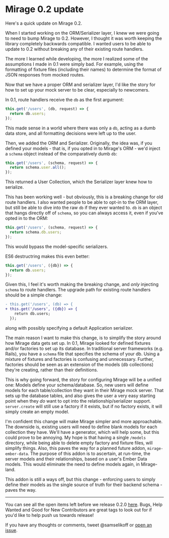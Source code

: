 # Mirage 0.2 update

Here's a quick update on Mirage 0.2.

When I started working on the ORM/Serializer layer, I knew we were going to need to bump Mirage to 0.2. However, I thought it was worth keeping the library completely backwards compatible. I wanted users to be able to update to 0.2 without breaking any of their existing route handlers.

The more I learned while developing, the more I realized some of the assumptions I made in 0.1 were simply bad. For example, using the formatting of fixture files (including their names) to determine the format of JSON responses from mocked routes.

Now that we have a proper ORM and serializer layer, I'd like the story for how to set up your mock server to be clear, especially to newcomers.

In 0.1, route handlers receive the `db` as the first argument:

```js
this.get('/users', (db, request) => {
  return db.users;
});
```

This made sense in a world where there was only a `db`, acting as a dumb data store, and all formatting decisions were left up to the user.

Then, we added the ORM and Serializer. Originally, the idea was, if you defined your models - that is, if you opted in to Mirage's ORM - we'd inject a `schema` object instead of the comparatively dumb `db`:

```js
this.get('/users', (schema, request) => {
  return schema.user.all();
});
```

This returned a User Collection, which the Serializer layer knew how to serialize.

This has been working well - but obviously, this is a breaking change for old route handlers. I also wanted people to be able to opt-in to the ORM layer, but still be able to dive into the raw `db` if they ever wanted to. `db` is an object that hangs directly off of `schema`, so you can always access it, even if you've opted in to the ORM:

```js
this.get('/users', (schema, request) => {
  return schema.db.users;
});
```

This would bypass the model-specific serializers.

ES6 destructring makes this even better:

```js
this.get('/users', ({db}) => {
  return db.users;
});
```

Given this, I feel it's worth making the breaking change, and *only* injecting `schema` to route handlers. The upgrade path for existing route handlers should be a simple change:

```diff
- this.get('/users', (db) => {
+ this.get('/users', ({db}) => {
    return db.users;
  });
```

along with possibly specifying a default Application serializer.

The main reason I want to make this change, is to simplify the story around how Mirage data gets set up. In 0.1, Mirage looked for defined fixtures and/or factories to set up its database. In traditional server frameworks (e.g. Rails), you have a `schema` file that specifies the schema of your db. Using a mixture of fixtures and factories is confusing and unnecessary. Further, factories should be seen as an extension of the models (db collections) they're creating, rather than their definitions.

This is why going forward, the story for configuring Mirage will be a unified one: Models define your schema/database. So, new users will define models for each table/collection they want in their Mirage mock server. That sets up the database tables, and also gives the user a very easy starting point when they *do* want to opt into the relationship/serializer support. `server.create` will still use a factory if it exists, but if no factory exists, it will simply create an empty model.

I'm confident this change will make Mirage simpler and more approachable. The downside is, existing users will need to define blank models for each collection they have. We'll have a generator, which will help some, but this could prove to be annoying. My hope is that having a single `/models` directory, while being able to delete empty factory and fixture files, will simplify things. Also, this paves the way for a planned future addon, `mirage-ember-data`. The purpose of this addon is to ascertain, at run-time, the server models and their relationships, based on a user's Ember Data models. This would eliminate the need to define models again, in Mirage-land.

This addon is still a ways off, but this change - enforcing users to simply define their models as the single source of truth for their backend schema - paves the way.

---

You can see all the open items left before we release 0.2.0 [here](https://github.com/samselikoff/ember-cli-mirage/issues?q=is%3Aopen+is%3Aissue+milestone%3A0.2.0). Bugs, Help Wanted and Good for New Contributors are great tags to look out for if you'd like to help push us towards release!

If you have any thoughts or comments, tweet @samselikoff or [open an issue](https://github.com/samselikoff/ember-cli-mirage/issues).
